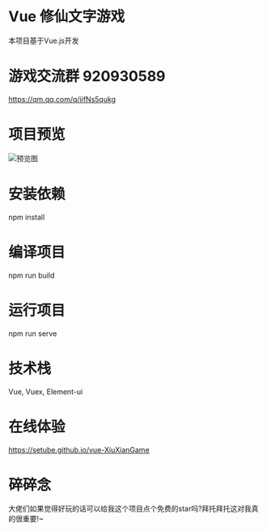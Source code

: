 # Vue 修仙文字游戏
本项目基于Vue.js开发

# 游戏交流群 920930589
https://qm.qq.com/q/iifNs5qukg
# 项目预览
![预览图](https://i0.hdslb.com/bfs/article/0fede2227e2ceb653410444992f212138941412.png@1e_1c.webp)

# 安装依赖
npm install

# 编译项目
npm run build

# 运行项目
npm run serve

# 技术栈
Vue, Vuex, Element-ui

# 在线体验
https://setube.github.io/vue-XiuXianGame

# 碎碎念
大佬们如果觉得好玩的话可以给我这个项目点个免费的star吗?拜托拜托这对我真的很重要!~
